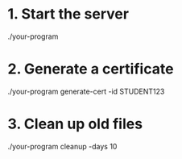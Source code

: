 # 1. Start the server
./your-program

# 2. Generate a certificate
./your-program generate-cert -id STUDENT123

# 3. Clean up old files
./your-program cleanup -days 10 